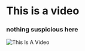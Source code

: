# This is a video
### nothing suspicious here

![This Is A Video](https://www.youtube.com/watch?v=1U6Nzcv9Vws)
